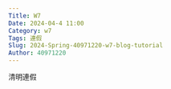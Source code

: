 ```yaml
---
Title: W7
Date: 2024-04-4 11:00
Category: w7
Tags: 連假
Slug: 2024-Spring-40971220-w7-blog-tutorial 
Author: 40971220
---
```


清明連假

<!-- PELICAN_END_SUMMARY -->